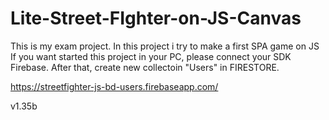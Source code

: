 # Lite-Street-FIghter-on-JS-Canvas
This is my exam project. In this project i try to make a first  SPA game on JS
If you want started this project in your PC, please connect your SDK Firebase.
After that, create new collectoin "Users" in FIRESTORE.

https://streetfighter-js-bd-users.firebaseapp.com/


v1.35b
